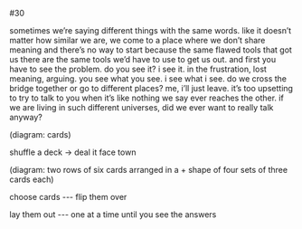 #30

sometimes we’re saying different things with the same words. like it doesn’t matter how similar we are, we come to a place where we don’t share meaning and there’s no way to start because the same flawed tools that got us there are the same tools we’d have to use to get us out. and first you have to see the problem. do you see it? i see it. in the frustration, lost meaning, arguing. you see what you see. i see what i see. do we cross the bridge together or go to different places? me, i’ll just leave. it’s too upsetting to try to talk to you when it’s like nothing we say ever reaches the other. if we are living in such different universes, did we ever want to really talk anyway?

(diagram: cards)

shuffle a deck -> deal it face town

(diagram: two rows of six cards arranged in a + shape of four sets of three cards each)

choose cards --- flip them over

lay them out --- one at a time until you see the answers